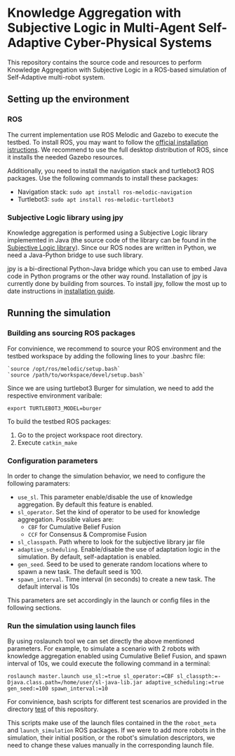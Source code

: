 # Knowledge Aggregation with Subjective Logic in Multi-Agent Self-Adaptive Cyber-Physical Systems

This repository contains the source code and resources to perform Knowledge Aggregation with Subjective Logic in a ROS-based simulation of Self-Adaptive multi-robot system.

## Setting up the environment

### ROS
The current implementation use ROS Melodic and Gazebo to execute the testbed. To install ROS, you may want to follow the [official installation istructions](http://wiki.ros.org/melodic/Installation/Ubuntu). We recommend to use the full desktop distribution of ROS, since it installs the needed Gazebo resources.

Additionally, you need to install the navigation stack and turtlebot3 ROS packages. Use the following commands to install these packages:
 - Navigation stack: `sudo apt install ros-melodic-navigation`
 - Turtlebot3: `sudo apt install ros-melodic-turtlebot3`

### Subjective Logic library using jpy

Knowledge aggregation is performed using a Subjective Logic library implememted in Java (the source code of the library can be found in the [Subjective Logic library](../subjective_logic)). Since our ROS nodes are written in Python, we need a Java-Python bridge to use such library.

jpy is a bi-directional Python-Java bridge which you can use to embed Java code in Python programs or the other way round. Installation of jpy is currently done by building from sources. To install jpy, follow the most up to date instructions in [installation guide](https://jpy.readthedocs.io/en/latest/install.html).


## Running the simulation

### Building ans sourcing ROS packages

For convinience, we recommend to source your ROS environment and the testbed workspace by adding the following lines to your .bashrc file:
```
`source /opt/ros/melodic/setup.bash`
`source /path/to/workspace/devel/setup.bash`
```

Since we are using turtlebot3 Burger for simulation, we need to add the respective environment varibale:
```
export TURTLEBOT3_MODEL=burger
```

To build the testbed ROS packages:
1. Go to the project workspace root directory.
2. Execute `catkin_make`

### Configuration parameters

In order to change the simulation behavior, we need to configure the following paramaters:
 - `use_sl`. This parameter enable/disable the use of knowledge aggregation. By default this feature is enabled.
 - `sl_operator`. Set the kind of operator to be used for knowledge aggregation. Possible values are:
   - `CBF` for Cumulative Belief Fusion
   - `CCF` for Consensus & Compromise Fusion
 - `sl_classpath`. Path where to look for the subjective library jar file
 - `adaptive_scheduling`. Enable/disable the use of adaptation logic in the simulation. By default, self-adaptation is enabled.
 - `gen_seed`. Seed to be used to generate random locations where to spawn a new task. The default seed is 100.
 - `spawn_interval`. Time interval (in seconds) to create a new task. The default interval is 10s

This parameters are set accordingly in the launch or config files in the following sections.

### Run the simulation using launch files
By using roslaunch tool we can set directly the above mentioned parameters. For example, to simulate a scenario with 2 robots with knowledge aggregation enabled using Cumulative Belief Fusion, and spawn interval of 10s, we could execute the following command in a terminal:

```
roslaunch master.launch use_sl:=true sl_operator:=CBF sl_classpth:=-Djava.class.path=/home/user/sl-java-lib.jar adaptive_scheduling:=true gen_seed:=100 spawn_interval:=10
```

For convinience, bash scripts for different test scenarios are provided in the directory [test](../ros/test) of this repository.

This scripts make use of the launch files contained in the the `robot_meta` and `launch_simulation` ROS packages. If we were to add more robots in the simulation, their initial position, or the robot's simulation descriptors, we need to change these values manually in the corresponding launch file.

